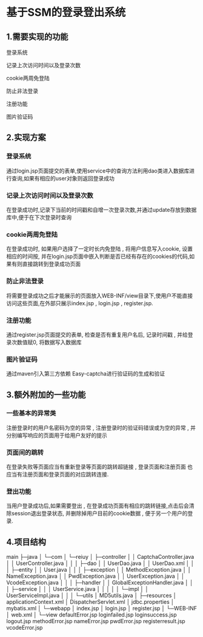 # 基于SSM的登录登出系统

## 1.需要实现的功能

登录系统

记录上次访问时间以及登录次数

cookie两周免登陆

防止非法登录

注册功能

图片验证码



## 2.实现方案

### 登录系统

通过login.jsp页面提交的表单,使用service中的查询方法利用dao类进入数据库进行查询,如果有相应的user对象则返回登录成功

### 记录上次访问时间以及登录次数

在登录成功时,记录下当前的时间戳和自增一次登录次数,并通过update存放到数据库中,便于在下次登录时查询

### cookie两周免登陆

在登录成功时, 如果用户选择了一定时长内免登陆 , 将用户信息写入cookie, 设置相应的时间按, 并在login.jsp页面中嵌入判断是否已经有存在的cookies的代码,如果有则直接跳转到登录成功页面

### 防止非法登录

将需要登录成功之后才能展示的页面放入WEB-INF/view目录下,使用户不能直接访问这些页面,在外部只展示index.jsp , login.jsp , register.jsp.

### 注册功能

通过register.jsp页面提交的表单, 检查是否有重复用户名后, 记录时间戳 , 并给登录次数值赋0, 将数据写入数据库

### 图片验证码

通过maven引入第三方依赖 Easy-captcha进行验证码的生成和验证

## 3.额外附加的一些功能

### 一些基本的异常类

注册登录时的用户名密码为空的异常 , 注册登录时的验证码错误或为空的异常 , 并分别编写响应的页面用于给用户友好的提示

### 页面间的跳转

在登录失败等页面应当有重新登录等页面的跳转超链接 , 登录页面和注册页面 也应当有注册页面和登录页面的对应跳转连接. 

### 登出功能

当用户登录成功后,如果需要登出 , 在登录成功页面有相应的跳转链接,点击后会清除session退出登录状态, 并删除掉用户目前的cookie数据 , 便于另一个用户的登录.



## 4.项目结构

main
    ├─java
    │  └─com
    │      └─reiuy
    │          ├─controller
    │          │      CaptchaController.java
    │          │      UserController.java
    │          │
    │          ├─dao
    │          │      UserDao.java
    │          │      UserDao.xml
    │          │
    │          ├─entity
    │          │      User.java
    │          │
    │          ├─exception
    │          │      MethodException.java
    │          │      NameException.java
    │          │      PwdException.java
    │          │      UserException.java
    │          │      VcodeException.java
    │          │
    │          ├─handler
    │          │      GlobalExceptionHandler.java
    │          │
    │          ├─service
    │          │  │  UserService.java
    │          │  │
    │          │  └─impl
    │          │          UserServiceImpl.java
    │          │
    │          └─utils
    │                  MD5utils.java
    │
    ├─resources
    │      applicationContext.xml
    │      DispatcherServlet.xml
    │      jdbc.properties
    │      mybatis.xml
    │
    └─webapp
        │  index.jsp
        │  login.jsp
        │  register.jsp
        │
        └─WEB-INF
            │  web.xml
            │
            └─view
                    defaultError.jsp
                    loginfailed.jsp
                    loginsuccess.jsp
                    logout.jsp
                    methodError.jsp
                    nameError.jsp
                    pwdError.jsp
                    registerresult.jsp
                    vcodeError.jsp

